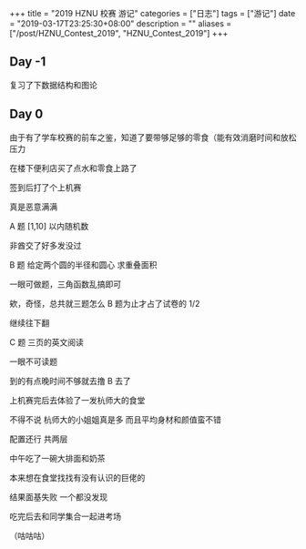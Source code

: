 +++
title = "2019 HZNU 校赛 游记"
categories = ["日志"]
tags = ["游记"]
date = "2019-03-17T23:25:30+08:00"
description = ""
aliases = ["/post/HZNU_Contest_2019", "HZNU_Contest_2019"]
+++

## Day -1
复习了下数据结构和图论

## Day 0
由于有了学车校赛的前车之鉴，知道了要带够足够的零食（能有效消磨时间和放松压力

在楼下便利店买了点水和零食上路了

签到后打了个上机赛

真是恶意满满

A 题 [1,10] 以内随机数

非酋交了好多发没过

B 题 给定两个圆的半径和圆心  求重叠面积

一眼可做题，三角函数乱搞即可

欸，奇怪，总共就三题怎么 B 题为止才占了试卷的 1/2

继续往下翻

C 题 三页的英文阅读

一眼不可读题

到的有点晚时间不够就去撸 B 去了

上机赛完后去体验了一发杭师大的食堂

不得不说 杭师大的小姐姐真是多  而且平均身材和颜值蛮不错

配置还行  共两层

中午吃了一碗大排面和奶茶

本来想在食堂找找有没有认识的巨佬的

结果面基失败  一个都没发现

吃完后去和同学集合一起进考场

（咕咕咕）